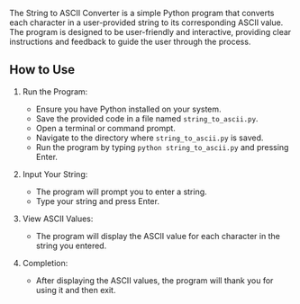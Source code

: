 The String to ASCII Converter is a simple Python program that converts each character in a user-provided string to its corresponding ASCII value. The program is designed to be user-friendly and interactive, providing clear instructions and feedback to guide the user through the process.

## How to Use

1. Run the Program:
   - Ensure you have Python installed on your system.
   - Save the provided code in a file named `string_to_ascii.py`.
   - Open a terminal or command prompt.
   - Navigate to the directory where `string_to_ascii.py` is saved.
   - Run the program by typing `python string_to_ascii.py` and pressing Enter.

2. Input Your String:
   - The program will prompt you to enter a string.
   - Type your string and press Enter.

3. View ASCII Values:
   - The program will display the ASCII value for each character in the string you entered.

4. Completion:
   - After displaying the ASCII values, the program will thank you for using it and then exit.
